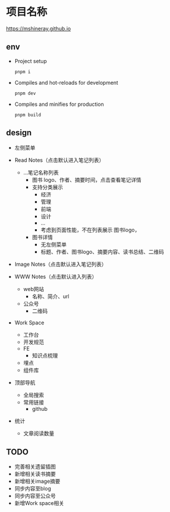 # 项目名称
https://mshineray.github.io

## env
- Project setup
  ```
  pnpm i
  ```

- Compiles and hot-reloads for development
  ```
  pnpm dev
  
  ```

- Compiles and minifies for production
  ```
  pnpm build
  ```
  
## design
- 左侧菜单

[comment]: <> (  - Share Space )
  - Read Notes（点击默认进入笔记列表）
    - ...笔记名称列表
      - 图书 logo、作者、摘要时间，点击查看笔记详情
      - 支持分类展示
          - 经济
          - 管理
          - 前端
          - 设计
          - ...
        - 考虑到页面性能，不在列表展示 图书logo，
      - 图书详情
        - 无左侧菜单
        - 标题、作者、图书logo、摘要内容、读书总结、二维码
  - Image Notes（点击默认进入笔记列表）
  - WWW Notes（点击默认进入列表）
    - web网站
      - 名称、简介、url
    - 公众号
      - 二维码
  - Work Space
    - 工作台
    - 开发规范
    - FE
      - 知识点梳理
    - 埋点
    - 组件库

- 顶部导航
  - 全局搜索
  - 常用链接
    - github
  

- 统计
  - 文章阅读数量

## TODO
- 完善相关遗留插图
- 新增相关读书摘要
- 新增相关image摘要
- 同步内容至blog
- 同步内容至公众号
- 新增Work space相关

